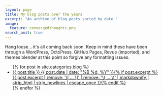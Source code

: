 ```yaml
---
layout: page
title: My blog posts over the years
excerpt: "An archive of blog posts sorted by date."
image:
  feature: convergedthoughts.png
search_omit: true
---
```


Hang loose... it's all coming back soon. Keep in mind these have been through a WordPress, OctoPress, GitHub Pages, Revue (imported), and themes blender at this point so forgive any formatting issues.

<ul class="post-list">
{% for post in site.categories.blog %} 
  <li><article><a href="{{ site.url }}{{ post.url }}">{{ post.title }} <span class="entry-date"><time datetime="{{ post.date | date_to_xmlschema }}">{{ post.date | date: "%B %d, %Y" }}</time></span>{% if post.excerpt %} <span class="excerpt">{{ post.excerpt | remove: '\[ ... \]' | remove: '\( ... \)' | markdownify | strip_html | strip_newlines | escape_once }}</span>{% endif %}</a></article></li>
{% endfor %}
</ul>
